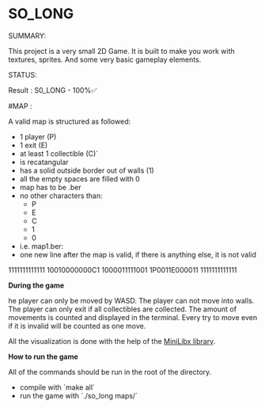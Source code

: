 # SO_LONG

                
SUMMARY:

This project is a very small 2D Game. It is built to make you work with textures, sprites. And some very basic gameplay elements.

STATUS:

Result : 
S0_LONG - 100%✅

#MAP :

A valid map is structured as followed:

- 1 player (P)
- 1 exit (E)
- at least 1 collectible (C)`
- is recatangular
- has a solid outside border out of walls (1)
- all the empty spaces are filled with 0
- map has to be .ber
- no other characters than:
    - P
    - E
    - C
    - 1
    - 0
- i.e. map1.ber:
- one new line after the map is valid, if there is anything else, it is not valid

1111111111111
10010000000C1
1000011111001
1P0011E000011
1111111111111


**During the game**

he player can only be moved by WASD.
The player can not move into walls.
The player can only exit if all collectibles are collected.
The amount of movements is counted and displayed in the terminal.
Every try to move even if it is invalid will be counted as one move.

All the visualization is done with the help of the  [MiniLibx library](https://github.com/benanredzhebov/so_long/tree/master/mlx).

**How to run the game** 

All of the commands should be run in the root of the directory.

- compile with ´make all´
- run the game with ´./so_long maps/<mapname>´
